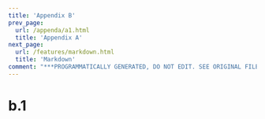 ```yaml
---
title: 'Appendix B'
prev_page:
  url: /appenda/a1.html
  title: 'Appendix A'
next_page:
  url: /features/markdown.html
  title: 'Markdown'
comment: "***PROGRAMMATICALLY GENERATED, DO NOT EDIT. SEE ORIGINAL FILES IN /content***"
---
```

# b.1
